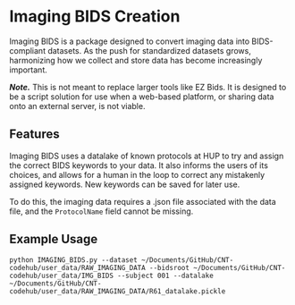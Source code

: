 # Imaging BIDS Creation

Imaging BIDS is a package designed to convert imaging data into BIDS-compliant datasets. As the push for standardized datasets grows, harmonizing how we collect and store data has become increasingly important.

***Note.*** This is not meant to replace larger tools like EZ Bids. It is designed to be a script solution for use when a web-based platform, or sharing data onto an external server, is not viable.

## Features

Imaging BIDS uses a datalake of known protocols at HUP to try and assign the correct BIDS keywords to your data. It also informs the users of its choices, and allows for a human in the loop to correct any mistakenly assigned keywords. New keywords can be saved for later use.

To do this, the imaging data requires a .json file associated with the data file, and the `ProtocolName` field cannot be missing.

## Example Usage

```
python IMAGING_BIDS.py --dataset ~/Documents/GitHub/CNT-codehub/user_data/RAW_IMAGING_DATA --bidsroot ~/Documents/GitHub/CNT-codehub/user_data/IMG_BIDS --subject 001 --datalake ~/Documents/GitHub/CNT-codehub/user_data/RAW_IMAGING_DATA/R61_datalake.pickle
```